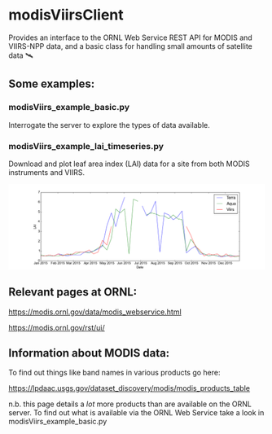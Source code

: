 # modisViirsClient

Provides an interface to the ORNL Web Service REST API for MODIS and VIIRS-NPP data, and a basic class for handling small amounts of satellite data :artificial_satellite:

## Some examples:

### modisViirs_example_basic.py

Interrogate the server to explore the types of data available.

### modisViirs_example_lai_timeseries.py

Download and plot leaf area index (LAI) data for a site from both MODIS instruments and VIIRS.

![LAI time series](modisViirs_example_lai.png)

## Relevant pages at ORNL:

https://modis.ornl.gov/data/modis_webservice.html

https://modis.ornl.gov/rst/ui/


## Information about MODIS data:

To find out things like band names in various products go here:

https://lpdaac.usgs.gov/dataset_discovery/modis/modis_products_table

n.b. this page details a *lot* more products than are available
on the ORNL server. To find out what is available via the ORNL
Web Service take a look in modisViirs_example_basic.py

